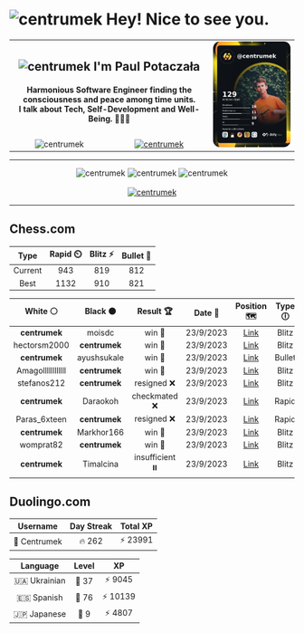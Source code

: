 <h1>
  <img
    src="https://emojis.slackmojis.com/emojis/images/1531849430/4246/blob-sunglasses.gif"
    width="30"
    alt="centrumek"
  />
  Hey! Nice to see you.
</h1>

<table>
  <tbody>
    <tr>
      <td align="center" width="70%" colspan="2">
        <h2>
          <img
            src="https://raw.githubusercontent.com/MartinHeinz/MartinHeinz/master/wave.gif"
            width="30px"
            alt="centrumek"
          />
          I'm Paul Potaczała
        </h2>
        <h4>
          Harmonious Software Engineer finding the consciousness and peace among time units.
          <br/>
          I talk about Tech, Self-Development and Well-Being. 🌿🧘🚀
        </h4>
      </td>
      <td width="30%" rowspan="2">
        <a href="https://app.daily.dev/centrumek">
          <img
            src="./devcard.png"
            alt="centrumek"
          />
        </a>
      </td>
    </tr>
    <tr align="center">
      <td>
        <img
          src="https://komarev.com/ghpvc/?username=centrumek&label=visitors&color=0e75b6&style=flat"
          alt="centrumek"
        >
      </td>
      <td>
        <a href="https://stackoverflow.com/users/14496012/centrumek">
          <img
            src="https://stackoverflow.com/users/flair/14496012.png?theme=dark"
            alt="centrumek"
          >
        </a>
      </td>
    </tr>
  </tbody>
</table>

---
<div align="center">
  <img 
    src="https://github-readme-stats.vercel.app/api?username=centrumek&show_icons=true&count_private=true&theme=darcula&hide_border=true&hide=issues,contribs&bg_color=00000000"
    alt="centrumek"
  />
  <img
    src="https://github-readme-stats.vercel.app/api/top-langs/?username=centrumek&layout=compact&hide_border=true&theme=darcula&bg_color=00000000&langs_count=6&exclude_repo=air-statistic-app"
    alt="centrumek"
  />
  <img 
    src="https://github-readme-streak-stats.herokuapp.com?user=centrumek&theme=darcula&hide_border=true&background=FFFFFF00"
    alt="centrumek"
  />
  <br/>
  <br/>
  <a href="https://www.buymeacoffee.com/centrumek">
    <img
      src="https://cdn.buymeacoffee.com/buttons/v2/default-orange.png"
      height="50"
      width="210"
      alt="centrumek"
    />
  </a>
</div>

---

## Chess.com

<div align="center">
<!--START_SECTION:chessStats-->
<!-- Automatically generated with https://github.com/Balastrong/chess-stats-action -->

| Type | Rapid ⏲️ | Blitz ⚡ | Bullet 🔫 |
|:---:|:---:|:---:|:---:|
| Current | 943 | 819 | 812 |
| Best | 1132 | 910 | 821 |

| White ⚪ | Black ⚫ | Result 🏆 | Date 📅 | Position 🗺️ | Type 🕕 |
|:---:|:---:|:---:|:---:|:---:|:---:|
| **centrumek** | moisdc | win 🥇 | 23/9/2023 | <a href="http://www.ee.unb.ca/cgi-bin/tervo/fen.pl?select=2r3rk/2p5/1p1p3R/3Pp3/1B3pR1/P4n1P/1PB5/2K5 b - -">Link</a> | Blitz |
| hectorsm2000 | **centrumek** | win 🥇 | 23/9/2023 | <a href="http://www.ee.unb.ca/cgi-bin/tervo/fen.pl?select=2k5/pp1n3r/2p4p/6p1/3P2P1/b2qr1B1/3K2BP/3R2N1 w - -">Link</a> | Blitz |
| **centrumek** | ayushsukale | win 🥇 | 23/9/2023 | <a href="http://www.ee.unb.ca/cgi-bin/tervo/fen.pl?select=5r1k/1p5p/1b3qp1/pP1Q4/8/4P3/2P2PPP/R4RK1 b - -">Link</a> | Bullet |
| Amagollllllllllll | **centrumek** | win 🥇 | 23/9/2023 | <a href="http://www.ee.unb.ca/cgi-bin/tervo/fen.pl?select=2r5/8/k5pR/5p2/P7/4P3/5PPP/3q2K1 w - -">Link</a> | Blitz |
| stefanos212 | **centrumek** | resigned ❌ | 23/9/2023 | <a href="http://www.ee.unb.ca/cgi-bin/tervo/fen.pl?select=1Q6/8/2Q1K3/4N3/8/1k3P2/8/8 b - -">Link</a> | Blitz |
| **centrumek** | Daraokoh | checkmated ❌ | 23/9/2023 | <a href="http://www.ee.unb.ca/cgi-bin/tervo/fen.pl?select=8/8/8/8/8/3k4/8/3K3q w - -">Link</a> | Rapid |
| Paras_6xteen | **centrumek** | resigned ❌ | 23/9/2023 | <a href="http://www.ee.unb.ca/cgi-bin/tervo/fen.pl?select=2R5/8/P7/3k3p/8/7P/6PK/8 b - -">Link</a> | Rapid |
| **centrumek** | Markhor166 | win 🥇 | 23/9/2023 | <a href="http://www.ee.unb.ca/cgi-bin/tervo/fen.pl?select=r2qkbnr/1pp2ppp/p1n5/2Pp1p2/1P1P4/4P3/P4PPP/RNBQK1NR b KQkq b3">Link</a> | Blitz |
| womprat82 | **centrumek** | win 🥇 | 23/9/2023 | <a href="http://www.ee.unb.ca/cgi-bin/tervo/fen.pl?select=8/p7/kp5b/2p5/8/1P1P4/P1pq1PPP/5RK1 w - -">Link</a> | Blitz |
| **centrumek** | Timalcina | insufficient ⏸️ | 23/9/2023 | <a href="http://www.ee.unb.ca/cgi-bin/tervo/fen.pl?select=8/8/8/8/2N5/2k5/K7/8 b - -">Link</a> | Blitz |

<!--END_SECTION:chessStats-->
</div>

## Duolingo.com

<div align="center">
<!--START_SECTION:duolingoStats-->
<!-- Automatically generated with https://github.com/centrumek/duolingo-readme-stats-->

| Username | Day Streak | Total XP |
|:---:|:---:|:---:|
| 👤 Centrumek | 🔥 262 | ⚡ 23991 |

| Language | Level | XP |
|:---:|:---:|:---:|
| 🇺🇦 Ukrainian | 👑 37 | ⚡ 9045 |
| 🇪🇸 Spanish | 👑 76 | ⚡ 10139 |
| 🇯🇵 Japanese | 👑 9 | ⚡ 4807 |

<!--END_SECTION:duolingoStats-->
</div>
<!--
**centrumek/centrumek** is a ✨ _special_ ✨ repository because its `README.md` (this file) appears on your GitHub profile.

Here are some ideas to get you started:

- 🔭 I’m currently working on ...
- 🌱 I’m currently learning ...
- 👯 I’m looking to collaborate on ...
- 🤔 I’m looking for help with ...
- 💬 Ask me about ...
- 📫 How to reach me: ...
- 😄 Pronouns: ...
- ⚡ Fun fact: ...
-->
